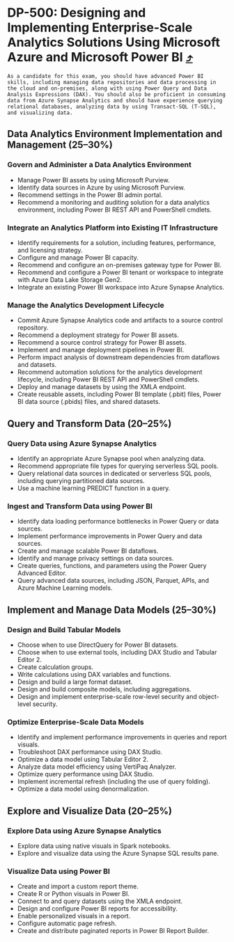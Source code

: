 # DP-500: Designing and Implementing Enterprise-Scale Analytics Solutions Using Microsoft Azure and Microsoft Power BI [⤴](https://learn.microsoft.com/en-us/credentials/certifications/resources/study-guides/dp-500)
`
As a candidate for this exam, you should have advanced Power BI skills, including managing data repositories and data processing in the cloud and on-premises, along with using Power Query and Data Analysis Expressions (DAX). You should also be proficient in consuming data from Azure Synapse Analytics and should have experience querying relational databases, analyzing data by using Transact-SQL (T-SQL), and visualizing data.
`

## Data Analytics Environment Implementation and Management (25–30%)

### Govern and Administer a Data Analytics Environment
- Manage Power BI assets by using Microsoft Purview.
- Identify data sources in Azure by using Microsoft Purview.
- Recommend settings in the Power BI admin portal.
- Recommend a monitoring and auditing solution for a data analytics environment, including Power BI REST API and PowerShell cmdlets.

### Integrate an Analytics Platform into Existing IT Infrastructure
- Identify requirements for a solution, including features, performance, and licensing strategy.
- Configure and manage Power BI capacity.
- Recommend and configure an on-premises gateway type for Power BI.
- Recommend and configure a Power BI tenant or workspace to integrate with Azure Data Lake Storage Gen2.
- Integrate an existing Power BI workspace into Azure Synapse Analytics.

### Manage the Analytics Development Lifecycle
- Commit Azure Synapse Analytics code and artifacts to a source control repository.
- Recommend a deployment strategy for Power BI assets.
- Recommend a source control strategy for Power BI assets.
- Implement and manage deployment pipelines in Power BI.
- Perform impact analysis of downstream dependencies from dataflows and datasets.
- Recommend automation solutions for the analytics development lifecycle, including Power BI REST API and PowerShell cmdlets.
- Deploy and manage datasets by using the XMLA endpoint.
- Create reusable assets, including Power BI template (.pbit) files, Power BI data source (.pbids) files, and shared datasets.

## Query and Transform Data (20–25%)

### Query Data using Azure Synapse Analytics
- Identify an appropriate Azure Synapse pool when analyzing data.
- Recommend appropriate file types for querying serverless SQL pools.
- Query relational data sources in dedicated or serverless SQL pools, including querying partitioned data sources.
- Use a machine learning PREDICT function in a query.

### Ingest and Transform Data using Power BI
- Identify data loading performance bottlenecks in Power Query or data sources.
- Implement performance improvements in Power Query and data sources.
- Create and manage scalable Power BI dataflows.
- Identify and manage privacy settings on data sources.
- Create queries, functions, and parameters using the Power Query Advanced Editor.
- Query advanced data sources, including JSON, Parquet, APIs, and Azure Machine Learning models.

## Implement and Manage Data Models (25–30%)

### Design and Build Tabular Models
- Choose when to use DirectQuery for Power BI datasets.
- Choose when to use external tools, including DAX Studio and Tabular Editor 2.
- Create calculation groups.
- Write calculations using DAX variables and functions.
- Design and build a large format dataset.
- Design and build composite models, including aggregations.
- Design and implement enterprise-scale row-level security and object-level security.

### Optimize Enterprise-Scale Data Models
- Identify and implement performance improvements in queries and report visuals.
- Troubleshoot DAX performance using DAX Studio.
- Optimize a data model using Tabular Editor 2.
- Analyze data model efficiency using VertiPaq Analyzer.
- Optimize query performance using DAX Studio.
- Implement incremental refresh (including the use of query folding).
- Optimize a data model using denormalization.

## Explore and Visualize Data (20–25%)

### Explore Data using Azure Synapse Analytics
- Explore data using native visuals in Spark notebooks.
- Explore and visualize data using the Azure Synapse SQL results pane.

### Visualize Data using Power BI
- Create and import a custom report theme.
- Create R or Python visuals in Power BI.
- Connect to and query datasets using the XMLA endpoint.
- Design and configure Power BI reports for accessibility.
- Enable personalized visuals in a report.
- Configure automatic page refresh.
- Create and distribute paginated reports in Power BI Report Builder.
